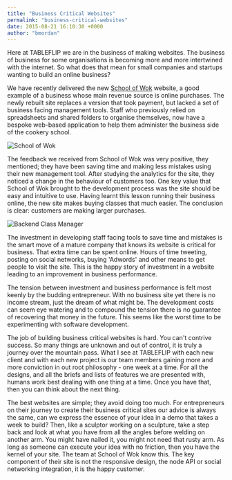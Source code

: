 ```yaml
---
title: "Business Critical Websites"
permalink: "business-critical-websites"
date: 2015-08-21 16:10:30 +0000
author: "bmordan"
---
```

Here at TABLEFLIP we are in the business of making websites. The business of business for some organisations is becoming more and more intertwined with the internet. So what does that mean for small companies and startups wanting to build an online business?

We have recently delivered the new [School of Wok](https://www.schoolofwok.co.uk) website, a good example of a business whose main revenue source is online purchases. The newly rebuilt site replaces a version that took payment, but lacked a set of business facing management tools. Staff who previously relied on spreadsheets and shared folders to organise themselves, now have a bespoke web-based application to help them administer the business side of the cookery school.

![School of Wok](https://cloud.githubusercontent.com/assets/4499581/9408094/5e4b796a-4807-11e5-8442-74f9df18006d.jpg)

The feedback we received from School of Wok was very positive, they mentioned; they have been saving time and making less mistakes using their new management tool. After studying the analytics for the site, they noticed a change in the behaviour of customers too. One key value that School of Wok brought to the development process was the site should be easy and intuitive to use. Having learnt this lesson running their business online, the new site makes buying classes that much easier. The conclusion is clear: customers are making larger purchases.

![Backend Class Manager](https://cloud.githubusercontent.com/assets/4499581/9547011/121e4e18-4d8f-11e5-8817-3e9501bd7161.jpg)

The investment in developing staff facing tools to save time and mistakes is the smart move of a mature company that knows its website is critical for business. That extra time can be spent online. Hours of time tweeting, posting on social networks, buying 'Adwords' and other means to get people to visit the site. This is the happy story of investment in a website leading to an improvement in business performance.

The tension between investment and business performance is felt most keenly by the budding entrepreneur. With no business site yet there is no income stream, just the dream of what might be. The development costs can seem eye watering and to compound the tension there is no guarantee of recovering that money in the future. This seems like the worst time to be experimenting with software development.

The job of building business critical websites is hard. You can't contrive success. So many things are unknown and out of control, it is truly a journey over the mountain pass. What I see at TABLEFLIP with each new client and with each new project is our team members gaining more and more conviction in out root philosophy - one week at a time. For all the designs, and all the briefs and lists of features we are presented with, humans work best dealing with one thing at a time. Once you have that, then you can think about the next thing.

The best websites are simple; they avoid doing too much. For entrepreneurs on their journey to create their business critical sites our advice is always the same, can we express the essence of your idea in a demo that takes a week to build? Then, like a sculptor working on a sculpture, take a step back and look at what you have from all the angles before welding on another arm. You might have nailed it, you might not need that rusty arm. As long as someone can execute your idea with no friction, then you have the kernel of your site. The team at School of Wok know this. The key component of their site is not the responsive design, the node API or social networking integration, it is the happy customer.
